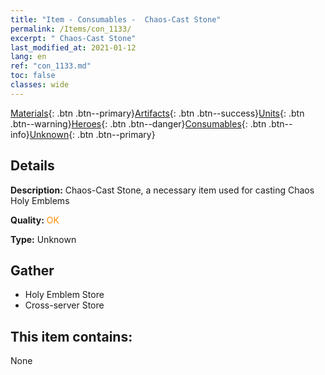 ```yaml
---
title: "Item - Consumables -  Chaos-Cast Stone"
permalink: /Items/con_1133/
excerpt: " Chaos-Cast Stone"
last_modified_at: 2021-01-12
lang: en
ref: "con_1133.md"
toc: false
classes: wide
---
```

 [Materials](/Items/){: .btn .btn--primary}[Artifacts](/Items/Artifacts/){: .btn .btn--success}[Units](/Items/Units/){: .btn .btn--warning}[Heroes](/Items/Heroes/){: .btn .btn--danger}[Consumables](/Items/Consumables/){: .btn .btn--info}[Unknown](/Items/Unknown/){: .btn .btn--primary}

## Details
 **Description:** Chaos-Cast Stone, a necessary item used for casting Chaos Holy Emblems

 **Quality:** <span style="color: #FF8C00">OK</span>

 **Type:** Unknown

## Gather

*    Holy Emblem Store 
*    Cross-server Store 

## This item contains:

  None

